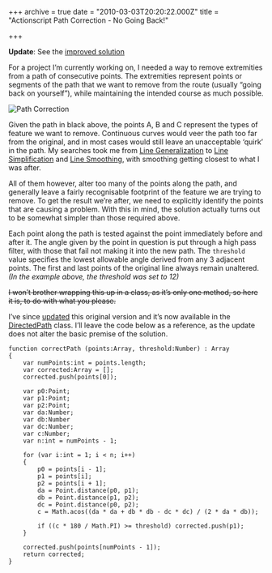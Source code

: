 +++
archive = true
date = "2010-03-03T20:20:22.000Z"
title = "Actionscript Path Correction - No Going Back!"

+++

**Update**: See the [improved solution](http://blog.duncanhall.net/2010/03/actionscript-path-correction-part-2/)

For a project I’m currently working on, I needed a way to remove extremities from a path of consecutive points. The extremities represent points or segments of the path that we want to remove from the route (usually “going back on yourself”), while maintaining the intended course as much possible.

![Path Correction](/content/images/2015/02/PathCorrect1.png)

Given the path in black above, the points A, B and C represent the types of feature we want to remove. Continuous curves would veer the path too far from the original, and in most cases would still leave an unacceptable ‘quirk’ in the path. My searches took me from [Line Generalization](http://www.lostinactionscript.com/blog/index.php/2007/07/11/douglas-peuker-line-generalization/) to [Line Simplification](http://www.geom.unimelb.edu.au/gisweb/LGmodule/LGSimplification.htm) and [Line Smoothing](http://www.geom.unimelb.edu.au/gisweb/LGmodule/LGSmoothing.htm), with smoothing getting closest to what I was after.

All of them however, alter too many of the points along the path, and generally leave a fairly recognisable footprint of the feature we are trying to remove. To get the result we’re after, we need to explicitly identify the points that are causing a problem. With this in mind, the solution actually turns out to be somewhat simpler than those required above.

<div class="efe-flash" id="efe-swf-5"></div>

Each point along the path is tested against the point immediately before and after it. The angle given by the point in question is put through a high pass filter, with those that fail not making it into the new path. The `threshold` value specifies the lowest allowable angle derived from any 3 adjacent points. The first and last points of the original line always remain unaltered. *(In the example above, the threshold was set to 12)*

<del datetime="2010-03-07T12:10:49+00:00">I won’t brother wrapping this up in a class, as it’s only one method, so here it is, to do with what you please. </del>  

I’ve since [updated](http://blog.duncanhall.net/2010/03/actionscript-path-correction-part-2/) this original version and it’s now available in the [DirectedPath](http://code.google.com/p/duncanhall-lib/source/browse/trunk/net/duncanhall/geom/DirectedPath.as) class. I’ll leave the code below as a reference, as the update does not alter the basic premise of the solution.

```lang-javascript
function correctPath (points:Array, threshold:Number) : Array
{
	var numPoints:int = points.length;
	var corrected:Array = [];
	corrected.push(points[0]);
 
	var p0:Point;
	var p1:Point;
	var p2:Point;
	var da:Number;
	var db:Number
	var dc:Number;
	var c:Number;
	var n:int = numPoints - 1;
 
	for (var i:int = 1; i < n; i++)
	{
		p0 = points[i - 1];
		p1 = points[i];
		p2 = points[i + 1];
		da = Point.distance(p0, p1);
		db = Point.distance(p1, p2);
		dc = Point.distance(p0, p2);
		c = Math.acos((da * da + db * db - dc * dc) / (2 * da * db));
 
		if ((c * 180 / Math.PI) >= threshold) corrected.push(p1);
	}
 
	corrected.push(points[numPoints - 1]);
	return corrected;
}
```
